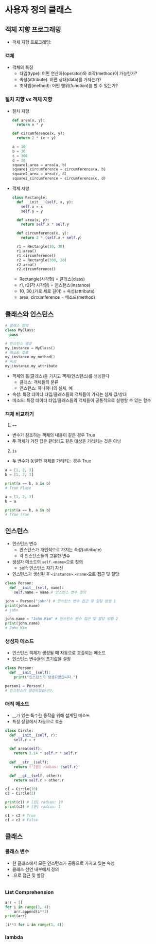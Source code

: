 # 사용자 정의 클래스

## 객체 지향 프로그래밍
- 객체 지향 프로그래밍: 
### 객체
- 객체의 특징
  - 타입(type): 어떤 연산자(operator)와 조작(method)이 가능한가?
  - 속성(attribute): 어떤 상태(data)를 가지는가?
  - 조작법(method): 어떤 행위(function)를 할 수 있는가?

### 절차 지향 vs 객체 지향
- 절차 지향
  ```python
  def area(x, y):
    return x * y

  def circumference(x, y):
    return 2 * (x + y)

  a = 10
  b = 30
  c = 300
  d = 20
  square1_area = area(a, b)
  square1_circumference = circumference(a, b)
  square2_area = area(c, d)
  square2_circumference = circumference(c, d)
  ```
- 객체 지향
  ```python
  class Rectangle:
    def __init___(self, x, y):
      self.x = x
      self.y = y

    def area(x, y):
      return self.x * self.y

    def circumference(x, y):
      return 2 * (self.x + self.y)

    r1 = Rectangle(10, 30)
    r1.area()
    r1.circumference()
    r2 = Rectangle(300, 20)
    r2.area()
    r2.circumference()
  ```
    - Rectangle(사각형) = 클래스(class)
    - r1, r2(각 사각형) = 인스턴스(instance)
    - 10, 30,(가로 세로 길이) = 속성(attribute)
    - area, circumference =  메소드(method)

## 클래스와 인스턴스
```python
# 클래스 정의
class MyClass:
  pass

# 인스턴스 생성
my_instance = MyClass()
# 메소드 호출
my_instance.my_method()
# 속성
my_instance.my_attribute
```
- 객체의 틀(클래스)을 가지고 객체(인스턴스)를 생성한다
  - 클래스: 객체들의 분류
  - 인스턴스: 하나하나의 실체, 예
- 속성: 특정 데이터 타입/클래스들의 객체들이 가지는 실제 값/상태
- 메소드: 특정 데이터 타입/클래스들의 객체들이 공통적으로 실행할 수 있는 함수
### 객체 비교하기
1. `==`
  - 변수가 참조하는 객체의 내용이 같은 경우 True
  - 두 객체가 가진 값은 같더라도 같은 대상을 가리키는 것은 아님

2. `is`
  - 두 변수가 동일한 객체를 가리키는 경우 True

```python
a = [1, 2, 3]
b = [1, 2, 3]

print(a == b, a is b)
# True Flase

a = [1, 2, 3]
b = a

print(a == b, a is b)
# True True
```

## 인스턴스
- 인스턴스 변수
  - 인스턴스가 개인적으로 가지는 속성(attribute)
  - 각 인스턴스들의 고유한 변수
- 생성자 메소드의 `self.<name>`으로 정의
  - self: 인스턴스 자기 자신
- 인스턴스가 생성된 후 `<instance>.<name>`으로 접근 및 할당
```python
class Person:
  def __init__(self, name):
    self.name = name # 인스턴스 변수 정의

john = Person("john") # 인스턴스 변수 접근 및 할당 방법 1
print(john.name)
# john

john.name = "John Kim" # 인스턴스 변수 접근 및 할당 방법 2
print(john.name)
# John Kim
```
### 생성자 메소드
- 인스턴스 객체가 생성될 때 자동으로 호출되는 메소드
- 인스턴스 변수들의 초기값을 설정
```python
class Person:
  def __init__(self):
    print("인스턴스가 생성되었습니다.")

person1 = Person()
# 인스턴스가 생성되었습니다.
```

### 매직 메소드
- __가 있는 특수한 동작을 위해 설계된 메소드
- 특정 상황에서 자동으로 호출
```python
class Circle:
  def __init__(self, r):
    self.r = r
  
  def area(self):
    return 3.14 * self.r * self.r
  
  def __str__(self):
    return f'[원] radius: {self.r}'

  def __gt__(self, other):
    return self.r > other.r

c1 = Circle(10)
c2 = Circle(2)

print(c1) # [원] radius: 10
print(c2) # [원] radius: 1

c1 > c2 # True
c1 < c2 # False
```

## 클래스
### 클래스 변수
- 한 클래스에서 모든 인스턴스가 공통으로 가지고 있는 속성
- 클래스 선언 내부에서 정의
- <classname>.<name>으로 접근 및 할당
```python

```

### List Comprehension
```python
arr = []
for i in range(1, 4):
    arr.append(i**3)
print(arr)
```
```python
[i**3 for i in range(1, 4)]
```

### lambda